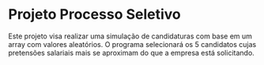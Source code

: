 # Projeto Processo Seletivo
Este projeto visa realizar uma simulação de candidaturas com base em um array com valores aleatórios. O programa selecionará os 5 candidatos cujas pretensões salariais mais se aproximam do que a empresa está solicitando.
